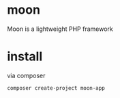 # moon
Moon is a lightweight PHP framework

# install 
via composer
```
composer create-project moon-app
```
